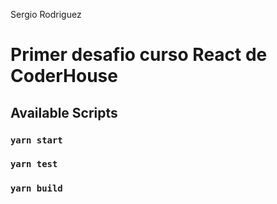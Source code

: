 Sergio Rodriguez
# Primer desafio curso React de CoderHouse


## Available Scripts

### `yarn start`

### `yarn test`
### `yarn build`
